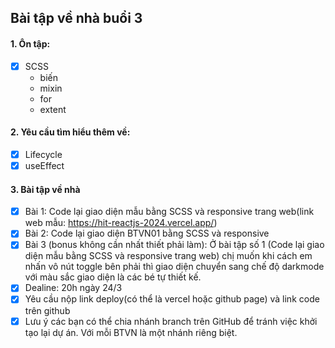 ## Bài tập về nhà buổi 3

#### 1. Ôn tập:
- [x] SCSS
    + biến
    + mixin
    + for
    + extent

#### 2. Yêu cầu tìm hiểu thêm về:
- [x] Lifecycle
- [x] useEffect

#### 3. Bài tập về nhà
- [x] Bài 1: Code lại giao diện mẫu bằng SCSS và responsive trang web(link web mẫu: https://hit-reactjs-2024.vercel.app/)
- [x] Bài 2: Code lại giao diện BTVN01 bằng SCSS và responsive
- [x] Bài 3 (bonus không cần nhất thiết phải làm): Ở bài tập số 1 (Code lại giao diện mẫu bằng SCSS và responsive trang web) chị muốn khi cách em nhấn vô nút toggle bên phải thì giao diện chuyển sang chế độ darkmode với màu sắc giao diện là các bé tự thiết kế.
- [x] Dealine: 20h ngày 24/3
- [x] Yêu cầu nộp link deploy(có thể là vercel hoặc github page) và link code trên github
- [x] Lưu ý các bạn có thể chia nhánh branch trên GitHub để tránh việc khởi tạo lại dự án. Với mỗi BTVN là một nhánh riêng biệt. 

